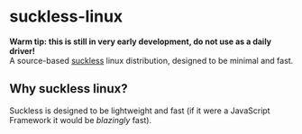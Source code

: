 # suckless-linux
**Warm tip: this is still in very early development, do not use as a daily driver!** \
A source-based [suckless](https://suckless.org/philosophy/) linux distribution, designed to be minimal and fast.

## Why suckless linux?

Suckless is designed to be lightweight and fast (if it were a JavaScript Framework it would be *blazingly* fast). 
